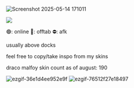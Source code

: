 
![Screenshot 2025-05-14 171011](https://github.com/user-attachments/assets/79be12db-2fa6-44ca-9953-586d3c324204)

![](https://komarev.com/ghpvc/?username=moosipall&color=449e6b)

🟢: online 🌙: offtab  ⛔: afk 


usually above docks

feel free to copy/take inspo from my skins

draco malfoy skin count as of august: 190

![ezgif-36e1d4ee952e9f](https://github.com/user-attachments/assets/30d7a481-2e34-47d7-86d5-34480817a914)
![ezgif-76512f27e18497](https://github.com/user-attachments/assets/a2ef1569-2451-4f24-bb26-1bcf2fff4155)

